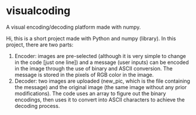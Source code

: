 # visualcoding
A visual encoding/decoding platform made with numpy.

Hi, this is a short project made with Python and numpy (library). In this project, there are two parts:

1. Encoder: images are pre-selected (although it is very simple to change in the code [just one line]) and a message (user inputs) can be encoded in the image through the use of binary and ASCII conversion. The message is stored in the pixels of RGB color in the image.
2. Decoder: two images are uploaded (new_pic, which is the file containing the message) and the original image (the same image without any prior modifications). The code uses an array to figure out the binary encodings, then uses it to convert into ASCII characters to achieve the decoding process.
